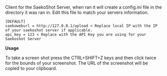 Client for the SaekoShot Server, when ran it will create a config.ini file in the directory it was ran in. Edit this file to match your servers information.

```
[DEFAULT]
saekoweburl = http://127.0.0.1/upload < Replace local IP with the IP of your saekoshot server if applicable.
api_key = 123 < Replace with the API Key you are using for your Saekoshot Server
```

**Usage**

To take a screen shot press the CTRL+SHIFT+Z keys and then click twice for the bounds of your screenshot. The URL of the screenshot will be copied to your clipboard.
